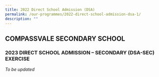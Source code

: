 ```yaml
---
title: 2022 Direct School Admission (DSA)
permalink: /our-programmes/2022-direct-school-admission-dsa-1/
description: ""
---
```

## COMPASSVALE SECONDARY SCHOOL 

### 2023 DIRECT SCHOOL ADMISSION – SECONDARY (DSA-SEC) EXERCISE

*To be updated*